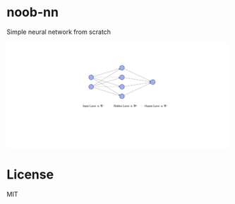# noob-nn

Simple neural network from scratch

<center><img src="./assets/nn.svg"></center>

# License

MIT
